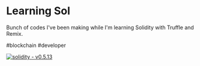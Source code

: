 # Learning Sol
Bunch of codes I've been making while I'm learning Solidity with Truffle and Remix.

#blockchain #developer

[![solidity - v0.5.13](https://img.shields.io/badge/solidity-v0.5.13-2ea44f?logo=solidity)](https://github.com/manifoldfinance)
